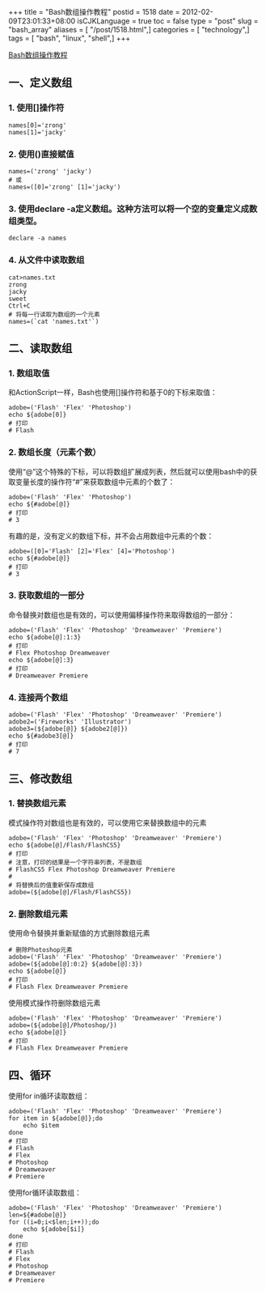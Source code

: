 +++
title = "Bash数组操作教程"
postid = 1518
date = 2012-02-09T23:01:33+08:00
isCJKLanguage = true
toc = false
type = "post"
slug = "bash_array"
aliases = [ "/post/1518.html",]
categories = [ "technology",]
tags = [ "bash", "linux", "shell",]
+++


[Bash数组操作教程](https://blog.zengrong.net/post/1518.html)

## 一、定义数组

### 1. 使用[]操作符

``` shell
names[0]='zrong'
names[1]='jacky'
```

### 2. 使用()直接赋值

``` shell
names=('zrong' 'jacky')
# 或
names=([0]='zrong' [1]='jacky')
```

### 3. 使用declare -a定义数组。这种方法可以将一个空的变量定义成数组类型。

``` shell
declare -a names
```

### 4. 从文件中读取数组

``` shell
cat>names.txt
zrong
jacky
sweet
Ctrl+C
# 将每一行读取为数组的一个元素
names=(`cat 'names.txt'`)
```

## 二、读取数组

### 1. 数组取值

和ActionScript一样，Bash也使用[]操作符和基于0的下标来取值：

``` shell
adobe=('Flash' 'Flex' 'Photoshop')
echo ${adobe[0]}
# 打印
# Flash
```

### 2. 数组长度（元素个数）

使用“@”这个特殊的下标，可以将数组扩展成列表，然后就可以使用bash中的获取变量长度的操作符“#”来获取数组中元素的个数了：

``` shell
adobe=('Flash' 'Flex' 'Photoshop')
echo ${#adobe[@]}
# 打印
# 3
```

有趣的是，没有定义的数组下标，并不会占用数组中元素的个数：

``` shell
adobe=([0]='Flash' [2]='Flex' [4]='Photoshop')
echo ${#adobe[@]}
# 打印
# 3
```

### 3. 获取数组的一部分

命令替换对数组也是有效的，可以使用偏移操作符来取得数组的一部分：

``` shell
adobe=('Flash' 'Flex' 'Photoshop' 'Dreamweaver' 'Premiere')
echo ${adobe[@]:1:3}
# 打印
# Flex Photoshop Dreamweaver
echo ${adobe[@]:3}
# 打印
# Dreamweaver Premiere
```

### 4. 连接两个数组

``` shell
adobe=('Flash' 'Flex' 'Photoshop' 'Dreamweaver' 'Premiere')
adobe2=('Fireworks' 'Illustrator')
adobe3=(${adobe[@]} ${adobe2[@]})
echo ${#adobe3[@]}
# 打印
# 7
```

## 三、修改数组

### 1. 替换数组元素

模式操作符对数组也是有效的，可以使用它来替换数组中的元素

``` shell
adobe=('Flash' 'Flex' 'Photoshop' 'Dreamweaver' 'Premiere')
echo ${adobe[@]/Flash/FlashCS5}
# 打印
# 注意，打印的结果是一个字符串列表，不是数组
# FlashCS5 Flex Photoshop Dreamweaver Premiere
#
# 将替换后的值重新保存成数组
adobe=(${adobe[@]/Flash/FlashCS5})
```

### 2. 删除数组元素

使用命令替换并重新赋值的方式删除数组元素

``` shell
# 删除Photoshop元素
adobe=('Flash' 'Flex' 'Photoshop' 'Dreamweaver' 'Premiere')
adobe=(${adobe[@]:0:2} ${adobe[@]:3})
echo ${adobe[@]}
# 打印
# Flash Flex Dreamweaver Premiere
```

使用模式操作符删除数组元素

``` shell
adobe=('Flash' 'Flex' 'Photoshop' 'Dreamweaver' 'Premiere')
adobe=(${adobe[@]/Photoshop/})
echo ${adobe[@]}
# 打印
# Flash Flex Dreamweaver Premiere
```

## 四、循环

使用for in循环读取数组：

``` shell
adobe=('Flash' 'Flex' 'Photoshop' 'Dreamweaver' 'Premiere')
for item in ${adobe[@]};do
	echo $item
done
# 打印
# Flash 
# Flex 
# Photoshop 
# Dreamweaver 
# Premiere
```

使用for循环读取数组：

``` shell
adobe=('Flash' 'Flex' 'Photoshop' 'Dreamweaver' 'Premiere')
len=${#adobe[@]}
for ((i=0;i<$len;i++));do
	echo ${adobe[$i]}
done
# 打印
# Flash 
# Flex 
# Photoshop 
# Dreamweaver 
# Premiere
```
